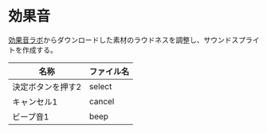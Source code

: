 # 効果音

[効果音ラボ](https://soundeffect-lab.info/sound/button/)からダウンロードした素材のラウドネスを調整し、サウンドスプライトを作成する。

| 名称              | ファイル名 |
|-------------------|------------|
| 決定ボタンを押す2 | select     |
| キャンセル1       | cancel     |
| ビープ音1         | beep       |
